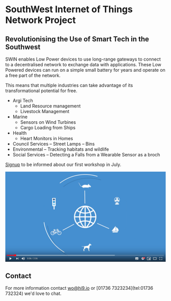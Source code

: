 # SouthWest Internet of Things Network Project

## Revolutionising the Use of Smart Tech in the Southwest

SWIN enables Low Power devices to use long-range gateways to connect to a decentralised network to exchange data with applications. These Low Powered devices can run on a simple small battery for years and operate on a free part of the network.

This means that multiple industries can take advantage of its transformational potential for free. 

- Argi Tech
  - Land Resource management
  - Livestock Management
- Marine
  - Sensors on Wind Turbines
  - Cargo Loading from Ships
- Health
  - Heart Monitors in Homes
- Council Services
  – Street Lamps
  – Bins
- Environmental
  – Tracking habitats and wildlife
- Social Services
  – Detecting a Falls from a Wearable Sensor as a broch

[Signup](http://eepurl.com/guHcQb) to be informed about our first workshop in July.

[![Explainer Video](/images/video-shot.png)](https://www.youtube.com/watch?v=Q2So47rLOqgE "Things Network")

## Contact

For more information contact [wo@hi9.io](mailto:wo@hi9.io) or [01736 7323234](tel:01736 732324) we'd love to chat.
